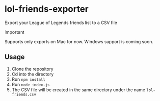 # lol-friends-exporter
Export your League of Legends friends list to a CSV file

> [!IMPORTANT]  
> Supports only exports on Mac for now. Windows support is coming soon.

## Usage

1. Clone the repository
2. Cd into the directory
2. Run `npm install`
3. Run `node index.js`
4. The CSV file will be created in the same directory under the name `lol-friends.csv`

